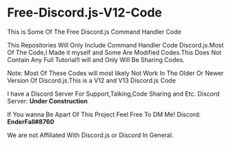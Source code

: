 # Free-Discord.js-V12-Code
This is Some Of The Free Discord.js Command Handler Code


This Repositories Will Only Include Command Handler Code Discord.js.Most Of The Code,I Made it myself and Some Are Modified Codes.This Does Not Contain Any Full Tutorial!I will and Only Will Be Sharing Codes.

Note: Most Of These Codes will most likely Not Work In The Older Or Newer Version Of Discord.js.This is a V12 and V13 Discord.js Code

I have a Discord Server For Support,Talking,Code Sharing and Etc.
Discord Server: **Under Construction**


If You wanna Be Apart Of This Project Feel Free To DM Me!
Discord: **EnderFall#8760**

We are not Affiliated With Discord.js or Discord In General.
